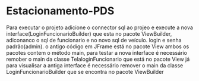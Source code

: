 # Estacionamento-PDS
Para executar o projeto adicione o connector sql ao projeo e execute a nova interface(LoginFuncionarioBuilder) 
que esta no pacote ViewBuilder, adiconanco o sql de funcionario e no novo sql de veículo.
login e senha padrão(admin).
o antigo código em JFrame está no pacote View ambos os pacotes contem o método main, para testar a nova interface é necessário remober o main
da classe TelaloginFuncionario que está no pacote View já para visualisar a antiga interface é necessário remover o main da classe LoginFuncionarioBuilder
que se encontra no pacote ViewBuilder
